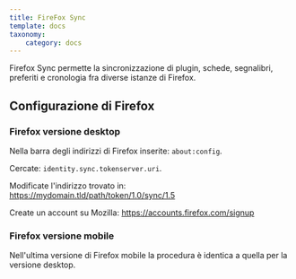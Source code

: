 ```yaml
---
title: FireFox Sync
template: docs
taxonomy:
    category: docs
---
```


Firefox Sync permette la sincronizzazione di plugin, schede, segnalibri, preferiti e cronologia fra diverse istanze di Firefox.

## Configurazione di Firefox
### Firefox versione desktop
Nella barra degli indirizzi di Firefox inserite: `about:config`.

Cercate: `identity.sync.tokenserver.uri`.

Modificate l'indirizzo trovato in: https://mydomain.tld/path/token/1.0/sync/1.5

Create un account su Mozilla: https://accounts.firefox.com/signup

### Firefox versione mobile
Nell'ultima versione di Firefox mobile la procedura è identica a quella per la versione desktop.
